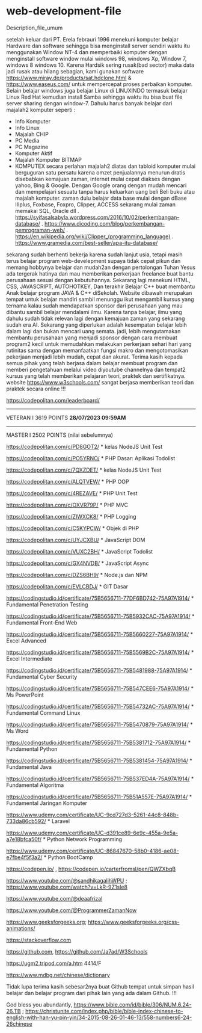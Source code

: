 # web-development-file
Description_file_umum

setelah keluar dari PT. Erela febrauri 1996 menekuni komputer belajar Hardware dan software
sehingga bisa menginstall server sendiri waktu itu menggunakan Window NT-4 dan memperbaiki
komputer dengan menginstall software window mulai windows 98, windows Xp, Window 7, windows 8
windows 10. Karena Hardsik sering rusak(bad sector) maka data jadi rusak atau hilang sebagian, kami gunakan software https://www.miray.de/products/sat.hdclone.html
& https://www.easeus.com/ untuk mempercepat proses perbaikan komputer.
Selain belajar windows juga belajar Linux di LINUXINDO termasuk belajar Linux Red Hat 
kemudian install Samba sehingga waktu itu bisa buat file server sharing dengan window-7.
Dahulu harus banyak belajar dari majalah2 komputer seperti :
- Info Komputer
- Info Linux
- Majalah CHIP
- PC Media
- PC Magazine
- Komputer Aktif
- Majalah Komputer BITMAP
- KOMPUTEX
secara perlahan majalah2 diatas dan tabloid komputer mulai berguguran satu persatu
karena omzet penjualannya menurun dratis disebabkan kemajuan zaman, internet mulai cepat
diakses dengan yahoo, Bing & Google.
Dengan Google orang dengan mudah mencari dan mempelajari sesuatu tanpa harus keluarkan
uang beli Beli buku atau majalah komputer.
zaman dulu belajar data base mulai dengan dBase IIIplus, Foxbase, Foxpro, Clipper, ACCESS
sekarang mulai zaman memakai SQL, Oracle dll
. https://syifasalsabyla.wordpress.com/2016/10/02/perkembangan-database/
. https://www.dicoding.com/blog/perkembangan-pemrograman-web/
. https://en.wikipedia.org/wiki/Clipper_(programming_language)
. https://www.gramedia.com/best-seller/apa-itu-database/

sekarang sudah berhenti bekerja karena sudah lanjut usia, tetapi  masih terus belajar program web-develepment
supaya tidak cepat pikun dan memang hobbynya belajar dan mudah2an dengan pertolongan Tuhan Yesus ada tergerak hatinya dan mau memberikan perkerjaan freelance buat bantu perusahaan sesuai dengan kebutuhannya.
Sekarang lagi menekuni HTML, CSS, JAVASCRIPT, AUTOHOTKEY, Dan terakhir Belajar C++ buat
membantu Anak belajar program JAVA & C++ diSekolah. 
Website dibawah merupakan tempat untuk belajar mandiri sambil menunggu ikut mengambil
kursus yang ternama kalau sudah mendapatkan sponsor dari perusahaan yang mau dibantu 
sambil belajar mendalami ilmu. Karena tanpa belajar, ilmu yang dahulu sudah tidak relevan 
lagi dengan kemajuan zaman yang sekarang sudah era AI.
Sekarang yang diperlukan adalah kesempatan belajar lebih dalam lagi dan bukan mencari uang semata. 
jadi, lebih mengutamakan membantu perusahaan yang menjadi sponsor dengan cara membuat program2 kecil 
untuk memudahkan melakukan perkerjaan sehari hari yang rutinitas sama dengan memanfaatkan fungsi makro
dan mengotomasikan pekerjaan menjadi lebih mudah, cepat dan akurat.
Terima kasih kepada semua pihak yang telah berjasa dalam belajar membuat program dan memberi pengetahuan
melalui video diyoutube channelnya dan tempat2 kursus yang telah memberikan pelajaran teori, praktek dan
sertifikatnya.
website https://www.w3schools.com/  sangat berjasa memberikan teori dan praktek secara online !!!

https://codepolitan.com/leaderboard/ 
***********************************
VETERAN I 3619 POINTS   **28/07/2023 09:59AM**
**********************************************
MASTER I  2502 POINTS (nilai sebelumnya)

https://codepolitan.com/c/PD8GOT2/  * kelas NodeJS Unit Test

https://codepolitan.com/c/PO5YRNO/  * PHP Dasar: Aplikasi Todolist

https://codepolitan.com/c/7QXZDET/  * kelas NodeJS Unit Test

https://codepolitan.com/c/ALQTVEW/   * PHP OOP

https://codepolitan.com/c/4REZAVE/   * PHP Unit Test

https://codepolitan.com/c/OXVR79P/   *  PHP MVC

https://codepolitan.com/c/ZIWXCK8/   *  PHP Logging

https://codepolitan.com/c/C5KYPCW/   * Objek di PHP

https://codepolitan.com/c/UYJCXBU/ *  JavaScript DOM

https://codepolitan.com/c/VUXC2BH/ * JavaScript  Todolist

https://codepolitan.com/c/GX4NVDB/ * JavaScript Async

https://codepolitan.com/c/DZS6BH9/ * Node.js dan NPM

https://codepolitan.com/c/EVLCBDJ/ * GIT Dasar


https://codingstudio.id/certificate/75B5656711-77DF6BD742-75A97A1914/ * Fundamental Penetration Testing

https://codingstudio.id/certificate/75B5656711-75B5932CAC-75A97A1914/ * Fundamental Front-End Web

https://codingstudio.id/certificate/75B5656711-75B5660227-75A97A1914/ * Excel Advanced

https://codingstudio.id/certificate/75B5656711-75B5569B2C-75A97A1914/ * Excel Intermediate

https://codingstudio.id/certificate/75B5656711-75B5481988-75A97A1914/ * Fundamental Cyber Security

https://codingstudio.id/certificate/75B5656711-75B547CEE6-75A97A1914/ * Ms PowerPoint 

https://codingstudio.id/certificate/75B5656711-75B54732AC-75A97A1914/ * Fundamental Command Linux

https://codingstudio.id/certificate/75B5656711-75B5470879-75A97A1914/ * Ms Word 

https://codingstudio.id/certificate/75B5656711-75B5381712-75A97A1914/ * Fundamental Python

https://codingstudio.id/certificate/75B5656711-75B5381454-75A97A1914/ * Fundamental Java

https://codingstudio.id/certificate/75B5656711-75B537ED4A-75A97A1914/ * Fundamental Algoritma

https://codingstudio.id/certificate/75B5656711-75B51A557E-75A97A1914/ * Fundamental Jaringan Komputer

https://www.udemy.com/certificate/UC-9cd727d3-5261-44c8-848b-733da86cb592/ * Laravel

https://www.udemy.com/certificate/UC-d391ce89-6e9c-455a-9e5a-a7e18bfca50f/ * Python Network Programming

https://www.udemy.com/certificate/UC-86847670-58b0-4186-ae08-e7fbe4f5f3a2/ * Python BootCamp

https://codepen.io/ , https://codepen.io/carterfromsl/pen/QWZXbqB

https://www.youtube.com/@sandhikagalihWPU ;
https://www.youtube.com/watch?v=LkR-9Z1sle8

https://www.youtube.com/@deaafrizal

https://www.youtube.com/@ProgrammerZamanNow

https://www.geeksforgeeks.org; https://www.geeksforgeeks.org/css-animations/

https://stackoverflow.com

https://github.com, https://github.com/Ja7ad/W3Schools

https://ugm2.tripod.com/a.htm  4414/F

https://www.mdbg.net/chinese/dictionary

Tidak lupa terima kasih sebesar2nya buat Github tempat untuk simpan hasil belajar dan belajar
program dari pihak lain yang ada dalam Github. !!!

God bless you abundantly,
https://www.bible.com/id/bible/306/NUM.6.24-26.TB ;
https://christunite.com/index.php/bible/bible-index-chinese-to-english-with-han-yu-pin-yin/34-2015-08-26-01-46-13/558-numbers6-24-26chinese
